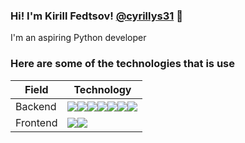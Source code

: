 ### Hi! I'm Kirill Fedtsov! [@cyrillys31](https://t.me/cyrillus31) 👋
I'm an aspiring Python developer  

### Here are some of the technologies that is use

|Field|Technology|
|-------|--------|
|Backend|<img src="https://img.shields.io/badge/-Python-eebb77?style=for-the-badge&logo=Python"><a href="https://fastapi.tiangolo.com/"><img src="https://img.shields.io/badge/-fastAPI-11458a?style=for-the-badge&logo=FastAPI"></a><img src="https://img.shields.io/badge/-docker-11458a?style=for-the-badge&logo=docker"><img src="https://img.shields.io/badge/-sqlalchemy-eebb77?style=for-the-badge&logo=sqlalchemy"><img src="https://img.shields.io/badge/-bash-11458a?style=for-the-badge&logo=linux"><img src="https://img.shields.io/badge/-git-eebb77?style=for-the-badge&logo=git"><img src="https://img.shields.io/badge/-nginx-11458a?style=for-the-badge&logo=nginx">|
|Frontend|<img src="https://img.shields.io/badge/-HTML-11458a?style=for-the-badge&logo=html5"><img src="https://img.shields.io/badge/-css-eebb77?style=for-the-badge&logo=css3">|

<!--
**cyrillus31/cyrillus31** is a ✨ _special_ ✨ repository because its `README.md` (this file) appears on your GitHub profile.

Here are some ideas to get you started:

- 🔭 I’m currently working on ...
- 🌱 I’m currently learning ...
- 👯 I’m looking to collaborate on ...
- 🤔 I’m looking for help with ...
- 💬 Ask me about ...
- 📫 How to reach me: ...
- 😄 Pronouns: ...
- ⚡ Fun fact: ...
-->
